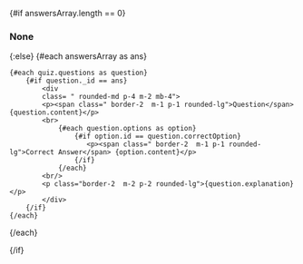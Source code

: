<script>
export let answersArray;
export let quiz;
</script>


{#if answersArray.length == 0}

<h3>None</h3>
{:else}
{#each answersArray as ans}

    {#each quiz.questions as question}
        {#if question._id == ans}
            <div   
            class= " rounded-md p-4 m-2 mb-4">
            <p><span class=" border-2  m-1 p-1 rounded-lg">Question</span> {question.content}</p>
            <br>
                {#each question.options as option}
                    {#if option.id == question.correctOption}
                       <p><span class=" border-2  m-1 p-1 rounded-lg">Correct Answer</span> {option.content}</p>
                    {/if}
                {/each}
            <br/>
            <p class="border-2  m-2 p-2 rounded-lg">{question.explanation}</p>    
            </div>
        {/if}
    {/each}
{/each}

{/if}
